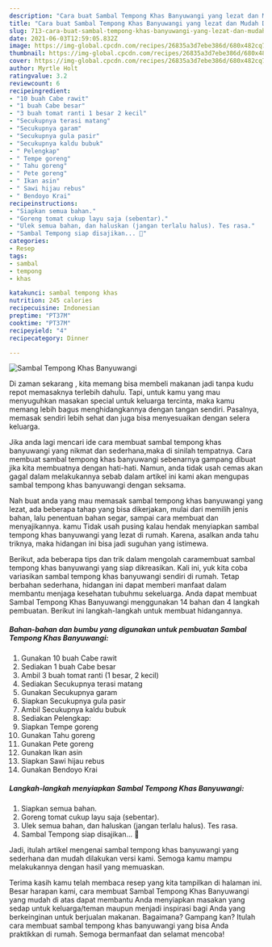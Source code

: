 ```yaml
---
description: "Cara buat Sambal Tempong Khas Banyuwangi yang lezat dan Mudah Dibuat"
title: "Cara buat Sambal Tempong Khas Banyuwangi yang lezat dan Mudah Dibuat"
slug: 713-cara-buat-sambal-tempong-khas-banyuwangi-yang-lezat-dan-mudah-dibuat
date: 2021-06-03T12:59:05.832Z
image: https://img-global.cpcdn.com/recipes/26835a3d7ebe386d/680x482cq70/sambal-tempong-khas-banyuwangi-foto-resep-utama.jpg
thumbnail: https://img-global.cpcdn.com/recipes/26835a3d7ebe386d/680x482cq70/sambal-tempong-khas-banyuwangi-foto-resep-utama.jpg
cover: https://img-global.cpcdn.com/recipes/26835a3d7ebe386d/680x482cq70/sambal-tempong-khas-banyuwangi-foto-resep-utama.jpg
author: Myrtle Holt
ratingvalue: 3.2
reviewcount: 6
recipeingredient:
- "10 buah Cabe rawit"
- "1 buah Cabe besar"
- "3 buah tomat ranti 1 besar 2 kecil"
- "Secukupnya terasi matang"
- "Secukupnya garam"
- "Secukupnya gula pasir"
- "Secukupnya kaldu bubuk"
- " Pelengkap"
- " Tempe goreng"
- " Tahu goreng"
- " Pete goreng"
- " Ikan asin"
- " Sawi hijau rebus"
- " Bendoyo Krai"
recipeinstructions:
- "Siapkan semua bahan."
- "Goreng tomat cukup layu saja (sebentar)."
- "Ulek semua bahan, dan haluskan (jangan terlalu halus). Tes rasa."
- "Sambal Tempong siap disajikan... 🤗"
categories:
- Resep
tags:
- sambal
- tempong
- khas

katakunci: sambal tempong khas 
nutrition: 245 calories
recipecuisine: Indonesian
preptime: "PT37M"
cooktime: "PT37M"
recipeyield: "4"
recipecategory: Dinner

---
```



![Sambal Tempong Khas Banyuwangi](https://img-global.cpcdn.com/recipes/26835a3d7ebe386d/680x482cq70/sambal-tempong-khas-banyuwangi-foto-resep-utama.jpg)

Di zaman  sekarang , kita memang bisa membeli makanan jadi tanpa kudu repot memasaknya terlebih dahulu. Tapi, untuk kamu yang mau menyuguhkan masakan special untuk keluarga tercinta, maka kamu memang lebih bagus menghidangkannya dengan tangan sendiri. Pasalnya, memasak sendiri lebih sehat dan juga bisa menyesuaikan dengan selera keluarga.

Jika anda lagi mencari ide cara membuat sambal tempong khas banyuwangi yang nikmat dan sederhana,maka di sinilah tempatnya. Cara membuat sambal tempong khas banyuwangi  sebenarnya gampang dibuat jika kita membuatnya dengan hati-hati. Namun, anda tidak usah cemas akan gagal dalam melakukannya 
sebab dalam artikel ini kami akan mengupas sambal tempong khas banyuwangi dengan seksama.  



Nah buat anda yang mau memasak sambal tempong khas banyuwangi yang lezat, ada beberapa tahap yang bisa dikerjakan, mulai dari memilih jenis bahan, lalu penentuan bahan segar, sampai cara membuat dan menyajikannya. kamu Tidak usah pusing kalau hendak menyiapkan sambal tempong khas banyuwangi yang lezat di rumah. Karena, asalkan anda  tahu triknya, maka hidangan ini bisa jadi suguhan yang istimewa.

Berikut, ada beberapa tips dan trik dalam mengolah caramembuat sambal tempong khas banyuwangi yang siap dikreasikan. Kali ini, yuk kita coba variasikan sambal tempong khas banyuwangi sendiri di rumah. Tetap berbahan sederhana, hidangan ini dapat memberi manfaat dalam membantu menjaga kesehatan tubuhmu sekeluarga. Anda dapat membuat Sambal Tempong Khas Banyuwangi menggunakan 14 bahan dan 4 langkah pembuatan. Berikut ini langkah-langkah untuk membuat hidangannya.

<!--inarticleads1-->

##### Bahan-bahan dan bumbu yang digunakan untuk pembuatan Sambal Tempong Khas Banyuwangi:

1. Gunakan 10 buah Cabe rawit
1. Sediakan 1 buah Cabe besar
1. Ambil 3 buah tomat ranti (1 besar, 2 kecil)
1. Sediakan Secukupnya terasi matang
1. Gunakan Secukupnya garam
1. Siapkan Secukupnya gula pasir
1. Ambil Secukupnya kaldu bubuk
1. Sediakan  Pelengkap:
1. Siapkan  Tempe goreng
1. Gunakan  Tahu goreng
1. Gunakan  Pete goreng
1. Gunakan  Ikan asin
1. Siapkan  Sawi hijau rebus
1. Gunakan  Bendoyo Krai




<!--inarticleads2-->

##### Langkah-langkah menyiapkan Sambal Tempong Khas Banyuwangi:

1. Siapkan semua bahan.
1. Goreng tomat cukup layu saja (sebentar).
1. Ulek semua bahan, dan haluskan (jangan terlalu halus). Tes rasa.
1. Sambal Tempong siap disajikan... 🤗




Jadi, itulah artikel mengenai  sambal tempong khas banyuwangi  yang sederhana dan mudah dilakukan versi kami. Semoga kamu mampu melakukannya dengan hasil yang memuaskan. 

Terima kasih kamu telah membaca resep yang kita tampilkan di halaman ini. Besar harapan kami, cara membuat  Sambal Tempong Khas Banyuwangi yang mudah di atas dapat membantu Anda menyiapkan masakan yang sedap untuk keluarga/teman maupun menjadi inspirasi bagi Anda yang berkeinginan untuk berjualan makanan. Bagaimana? Gampang kan? Itulah cara membuat sambal tempong khas banyuwangi yang bisa Anda praktikkan di rumah. Semoga bermanfaat dan selamat mencoba!

